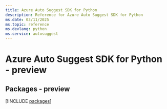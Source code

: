 ```yaml
---
title: Azure Auto Suggest SDK for Python
description: Reference for Azure Auto Suggest SDK for Python
ms.date: 03/11/2025
ms.topic: reference
ms.devlang: python
ms.service: autosuggest
---
```

# Azure Auto Suggest SDK for Python - preview
## Packages - preview
[!INCLUDE [packages](auto-suggest-index.md)]
